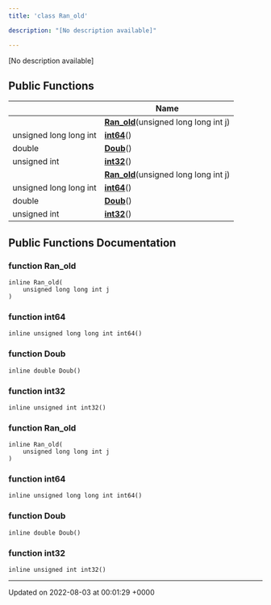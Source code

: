 ```yaml
---
title: 'class Ran_old'

description: "[No description available]"

---
```









[No description available]

## Public Functions

|                | Name           |
| -------------- | -------------- |
| | **[Ran_old](/documentation/code/main/classes/classran__old/#function-ran-old)**(unsigned long long int j) |
| unsigned long long int | **[int64](/documentation/code/main/classes/classran__old/#function-int64)**() |
| double | **[Doub](/documentation/code/main/classes/classran__old/#function-doub)**() |
| unsigned int | **[int32](/documentation/code/main/classes/classran__old/#function-int32)**() |
| | **[Ran_old](/documentation/code/main/classes/classran__old/#function-ran-old)**(unsigned long long int j) |
| unsigned long long int | **[int64](/documentation/code/main/classes/classran__old/#function-int64)**() |
| double | **[Doub](/documentation/code/main/classes/classran__old/#function-doub)**() |
| unsigned int | **[int32](/documentation/code/main/classes/classran__old/#function-int32)**() |

## Public Functions Documentation

### function Ran_old

```
inline Ran_old(
    unsigned long long int j
)
```


### function int64

```
inline unsigned long long int int64()
```


### function Doub

```
inline double Doub()
```


### function int32

```
inline unsigned int int32()
```


### function Ran_old

```
inline Ran_old(
    unsigned long long int j
)
```


### function int64

```
inline unsigned long long int int64()
```


### function Doub

```
inline double Doub()
```


### function int32

```
inline unsigned int int32()
```


-------------------------------

Updated on 2022-08-03 at 00:01:29 +0000